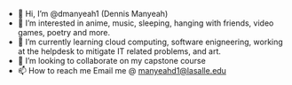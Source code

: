 - 👋 Hi, I’m @dmanyeah1 (Dennis Manyeah)
- 👀 I’m interested in anime, music, sleeping, hanging with friends, video games, poetry and more.
- 🌱 I’m currently learning cloud computing, software enigneering, working at the helpdesk to mitigate IT related problems, and art.
- 💞️ I’m looking to collaborate on my capstone course
- 📫 How to reach me Email me @ manyeahd1@lasalle.edu

<!---
dmanyeah1/dmanyeah1 is a ✨ special ✨ repository because its `README.md` (this file) appears on your GitHub profile.
You can click the Preview link to take a look at your changes.
--->
